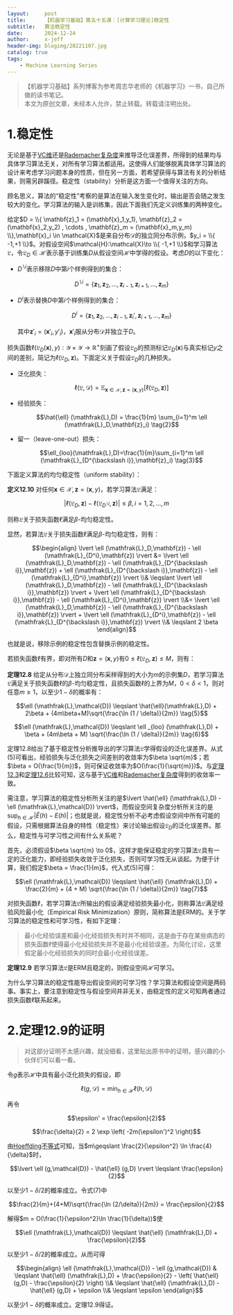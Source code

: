 ```yaml
---
layout:     post
title:      【机器学习基础】第五十五课：[计算学习理论]稳定性
subtitle:   算法稳定性
date:       2024-12-24
author:     x-jeff
header-img: blogimg/20221107.jpg
catalog: true
tags:
    - Machine Learning Series
---
```

>【机器学习基础】系列博客为参考周志华老师的《机器学习》一书，自己所做的读书笔记。  
>本文为原创文章，未经本人允许，禁止转载。转载请注明出处。

# 1.稳定性

无论是基于[VC维](http://shichaoxin.com/2024/10/14/机器学习基础-第五十三课-计算学习理论-VC维/)还是[Rademacher复杂度](http://shichaoxin.com/2024/12/15/机器学习基础-第五十四课-计算学习理论-Rademacher复杂度/)来推导泛化误差界，所得到的结果均与具体学习算法无关，对所有学习算法都适用。这使得人们能够脱离具体学习算法的设计来考虑学习问题本身的性质，但在另一方面，若希望获得与算法有关的分析结果，则需另辟蹊径。稳定性（stability）分析是这方面一个值得关注的方向。

顾名思义，算法的“稳定性”考察的是算法在输入发生变化时，输出是否会随之发生较大的变化。学习算法的输入是训练集，因此下面我们先定义训练集的两种变化。

给定$D = \\{ \mathbf{z}_1 = (\mathbf{x}_1,y_1), \mathbf{z}_2 = (\mathbf{x}_2,y_2) , \cdots , \mathbf{z}_m = (\mathbf{x}_m,y_m) \\},\mathbf{x}_i \in \mathcal{X}$是来自分布$\mathcal{D}$的独立同分布示例，$y_i = \\{ -1,+1 \\}$。对假设空间$\mathcal{H}:\mathcal{X}\to \\{ -1,+1 \\}$和学习算法$\mathfrak{L}$，令$\mathfrak{L}_D \in \mathcal{H}$表示基于训练集$D$从假设空间$\mathcal{H}$中学得的假设。考虑$D$的以下变化：

* $D^{\backslash i}$表示移除$D$中第$i$个样例得到的集合：

    $$D^{\backslash i} = \{ \mathbf{z}_1,\mathbf{z}_2,...,\mathbf{z}_{i-1},\mathbf{z}_{i+1},...,\mathbf{z}_m \}$$

* $D^i$表示替换$D$中第$i$个样例得到的集合：

    $$D^i = \{ \mathbf{z}_1,\mathbf{z}_2,...,\mathbf{z}_{i-1},\mathbf{z}_i', \mathbf{z}_{i+1},...,\mathbf{z}_m \}$$

    其中$\mathbf{z}'_i = (\mathbf{x}'_i,y'_i)$，$\mathbf{x}'_i$服从分布$\mathcal{D}$并独立于$D$。

损失函数$\ell(\mathfrak{L}_D(\mathbf{x}),y):\mathcal{Y} \times \mathcal{Y} \to \mathbb{R}^+$刻画了假设$\mathfrak{L}_D$的预测标记$\mathfrak{L}_D(\mathbf{x})$与真实标记$y$之间的差别，简记为$\ell (\mathfrak{L}_D,\mathbf{z})$。下面定义关于假设$\mathfrak{L}_D$的几种损失。

* 泛化损失：

    $$\ell (\mathfrak{L},\mathcal{D}) = \mathbb{E}_{\mathbf{x}\in \mathcal{X},\mathbf{z}=(\mathbf{x},y)} [ \ell (\mathfrak{L}_D,\mathbf{z}) ] \tag{1}$$

* 经验损失：

    $$\hat{\ell} (\mathfrak{L},D) = \frac{1}{m} \sum_{i=1}^m \ell (\mathfrak{L}_D,\mathbf{z}_i) \tag{2}$$

* 留一（leave-one-out）损失：

    $$\ell_{loo}(\mathfrak{L},D)=\frac{1}{m}\sum_{i=1}^m \ell (\mathfrak{L}_{D^{\backslash i}},\mathbf{z}_i) \tag{3}$$

下面定义算法的均匀稳定性（uniform stability）：

**定义12.10** 对任何$\mathbf{x}\in \mathcal{X},\mathbf{z}=(\mathbf{x},y)$，若学习算法$\mathfrak{L}$满足：

$$\lvert \ell (\mathfrak{L}_D,\mathbf{z}) - \ell (\mathfrak{L}_{D^{\backslash i}},\mathbf{z}) \rvert \leqslant \beta , i=1,2,...,m \tag{4}$$

则称$\mathfrak{L}$关于损失函数$\ell$满足$\beta$-均匀稳定性。

显然，若算法$\mathfrak{L}$关于损失函数$\ell$满足$\beta$-均匀稳定性，则有：

$$\begin{align} \lvert \ell (\mathfrak{L}_D,\mathbf{z}) - \ell (\mathfrak{L}_{D^i},\mathbf{z}) \rvert &=  \lvert \ell (\mathfrak{L}_D,\mathbf{z}) - \ell (\mathfrak{L}_{D^{\backslash i}},\mathbf{z}) + \ell (\mathfrak{L}_{D^{\backslash i}},\mathbf{z}) - \ell (\mathfrak{L}_{D^i},\mathbf{z}) \rvert \\& \leqslant \lvert \ell (\mathfrak{L}_D,\mathbf{z}) - \ell (\mathfrak{L}_{D^{\backslash i}},\mathbf{z}) \rvert + \lvert \ell (\mathfrak{L}_{D^{\backslash i}},\mathbf{z}) - \ell (\mathfrak{L}_{D^i},\mathbf{z}) \rvert \\&= \lvert \ell (\mathfrak{L}_D,\mathbf{z}) - \ell (\mathfrak{L}_{D^{\backslash i}},\mathbf{z}) \rvert + \lvert \ell (\mathfrak{L}_{D^i},\mathbf{z}) - \ell (\mathfrak{L}_{D^{\backslash i}},\mathbf{z})  \rvert \\& \leqslant 2 \beta \end{align}$$

也就是说，移除示例的稳定性包含替换示例的稳定性。

若损失函数$\ell$有界，即对所有$D$和$\mathbf{z}=(\mathbf{x},y)$有$0 \leqslant \ell (\mathfrak{L}_D,\mathbf{z}) \leqslant M$，则有：

**定理12.8** 给定从分布$\mathcal{D}$上独立同分布采样得到的大小为$m$的示例集$D$，若学习算法$\mathfrak{L}$满足关于损失函数$\ell$的$\beta$-均匀稳定性，且损失函数$\ell$的上界为$M$，$0 < \delta <1$，则对任意$m \geqslant 1$，以至少$1-\delta$的概率有：

$$\ell (\mathfrak{L},\mathcal{D}) \leqslant \hat{\ell}(\mathfrak{L},D) + 2\beta + (4m\beta+M)\sqrt{\frac{\ln (1 / \delta)}{2m}} \tag{5}$$

$$\ell (\mathfrak{L},\mathcal{D}) \leqslant \ell _{loo} (\mathfrak{L},D) + \beta + (4m\beta + M) \sqrt{\frac{\ln (1 / \delta)}{2m}} \tag{6}$$

定理12.8给出了基于稳定性分析推导出的学习算法$\mathfrak{L}$学得假设的泛化误差界。从式(5)可看出，经验损失与泛化损失之间差别的收敛率为$\beta \sqrt{m}$；若$\beta = O(\frac{1}{m})$，则可保证收敛率为$O(\frac{1}{\sqrt{m}})$。与[定理12.3](http://shichaoxin.com/2024/10/14/机器学习基础-第五十三课-计算学习理论-VC维/)和[定理12.6](http://shichaoxin.com/2024/12/15/机器学习基础-第五十四课-计算学习理论-Rademacher复杂度/)比较可知，这与基于[VC维](http://shichaoxin.com/2024/10/14/机器学习基础-第五十三课-计算学习理论-VC维/)和[Rademacher复杂度](http://shichaoxin.com/2024/12/15/机器学习基础-第五十四课-计算学习理论-Rademacher复杂度/)得到的收敛率一致。

需注意，学习算法的稳定性分析所关注的是$\lvert \hat{\ell} (\mathfrak{L},D) - \ell (\mathfrak{L},\mathcal{D}) \rvert$，而假设空间复杂度分析所关注的是$\sup_{h \in \mathcal{H}} \lvert \hat{E}(h) - E(h) \rvert$；也就是说，稳定性分析不必考虑假设空间中所有可能的假设，只需根据算法自身的特性（稳定性）来讨论输出假设$\mathfrak{L}_D$的泛化误差界。那么，稳定性与可学习性之间有什么关系呢？

首先，必须假设$\beta \sqrt{m} \to 0$，这样才能保证稳定的学习算法$\mathfrak{L}$具有一定的泛化能力，即经验损失收敛于泛化损失，否则可学习性无从谈起。为便于计算，我们假定$\beta = \frac{1}{m}$，代入式(5)可得：

$$\ell (\mathfrak{L},\mathcal{D}) \leqslant \hat{\ell} (\mathfrak{L},D) + \frac{2}{m} + (4 + M) \sqrt{\frac{\ln (1 / \delta)}{2m}} \tag{7}$$

对损失函数$\ell$，若学习算法$\mathfrak{L}$所输出的假设满足经验损失最小化，则称算法$\mathfrak{L}$满足经验风险最小化（Empirical Risk Minimization）原则，简称算法是ERM的。关于学习算法的稳定性和可学习性，有如下定理：

>最小化经验误差和最小化经验损失有时并不相同，这是由于存在某些病态的损失函数$\ell$使得最小化经验损失并不是最小化经验误差。为简化讨论，这里假定最小化经验损失的同时会最小化经验误差。

**定理12.9** 若学习算法$\mathfrak{L}$是ERM且稳定的，则假设空间$\mathcal{H}$可学习。

为什么学习算法的稳定性能导出假设空间的可学习性？学习算法和假设空间是两码事。事实上，要注意到稳定性与假设空间并非无关，由稳定性的定义可知两者通过损失函数$\ell$联系起来。

# 2.定理12.9的证明

>对这部分证明不太感兴趣，就没细看，这里贴出原书中的证明，感兴趣的小伙伴们可以看一看。

令$g$表示$\mathcal{H}$中具有最小泛化损失的假设，即

$$\ell (g,\mathcal{D}) = \min_{h \in \mathcal{H}} \ell (h,\mathcal{D})$$

再令

$$\epsilon' = \frac{\epsilon}{2}$$

$$\frac{\delta}{2} = 2 \exp \left( -2m(\epsilon')^2 \right)$$

由[Hoeffding不等式](http://shichaoxin.com/2024/08/24/机器学习基础-第五十课-计算学习理论-基础知识/)可知，当$m\geqslant \frac{2}{\epsilon^2} \ln \frac{4}{\delta}$时，

$$\lvert \ell (g,\mathcal{D}) - \hat{\ell} (g,D) \rvert \leqslant \frac{\epsilon}{2}$$

以至少$1-\delta / 2$的概率成立。令式(7)中

$$\frac{2}{m}+(4+M)\sqrt{\frac{\ln (2/\delta)}{2m}} = \frac{\epsilon}{2}$$

解得$m = O(\frac{1}{\epsilon^2}\ln \frac{1}{\delta})$使

$$\ell (\mathfrak{L},\mathcal{D}) \leqslant \hat{\ell} (\mathfrak{L},D) + \frac{\epsilon}{2}$$

以至少$1-\delta / 2$的概率成立。从而可得

$$\begin{align} \ell (\mathfrak{L},\mathcal{D}) - \ell (g,\mathcal{D}) & \leqslant \hat{\ell} (\mathfrak{L},D) + \frac{\epsilon}{2} - \left( \hat{\ell} (g,D) - \frac{\epsilon}{2} \right) \\& \leqslant \hat{\ell} (\mathfrak{L},D) - \hat{\ell} (g,D) + \epsilon \\& \leqslant \epsilon \end{align}$$

以至少$1-\delta$的概率成立。定理12.9得证。